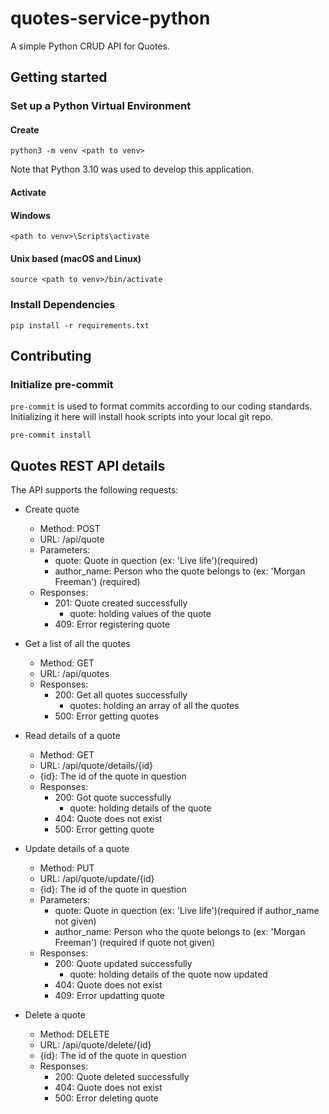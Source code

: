 # quotes-service-python
A simple Python CRUD API for Quotes.

## Getting started

### Set up a Python Virtual Environment

#### Create
```
python3 -m venv <path to venv>
```
Note that Python 3.10 was used to develop this application.

#### Activate
#### Windows
```
<path to venv>\Scripts\activate
```
#### Unix based (macOS and Linux)
```
source <path to venv>/bin/activate
```

### Install Dependencies
```
pip install -r requirements.txt
```

## Contributing

### Initialize pre-commit
`pre-commit` is used to format commits according to our coding standards. Initializing it here will install hook scripts into your local git repo.
```
pre-commit install
```

## Quotes REST API details

The API supports the following requests:

-   Create quote

    -   Method: POST
    -   URL: /api/quote
    -   Parameters:
        -   quote: Quote in quection (ex: 'Live life')(required)
        -   author_name: Person who the quote belongs to (ex: 'Morgan Freeman') (required)
    -   Responses:
        -   201: Quote created successfully
            -   quote: holding values of the quote
        -   409: Error registering quote

-   Get a list of all the quotes

    -   Method: GET
    -   URL: /api/quotes
    -   Responses:
        -   200: Get all quotes successfully
            -   quotes: holding an array of all the quotes
        -   500: Error getting quotes

-   Read details of a quote

    -   Method: GET
    -   URL: /api/quote/details/{id}
    -   {id}: The id of the quote in question
    -   Responses:
        -   200: Got quote successfully
            -   quote: holding details of the quote
        -   404: Quote does not exist
        -   500: Error getting quote

-   Update details of a quote

    -   Method: PUT
    -   URL: /api/quote/update/{id}
    -   {id}: The id of the quote in question
    -   Parameters:
        -   quote: Quote in quection (ex: 'Live life')(required if author_name not given)
        -   author_name: Person who the quote belongs to (ex: 'Morgan Freeman') (required if quote not given)
    -   Responses:
        -   200: Quote updated successfully
            -   quote: holding details of the quote now updated
        -   404: Quote does not exist
        -   409: Error updatting quote

-   Delete a quote
    -   Method: DELETE
    -   URL: /api/quote/delete/{id}
    -   {id}: The id of the quote in question
    -   Responses:
        -   200: Quote deleted successfully
        -   404: Quote does not exist
        -   500: Error deleting quote

